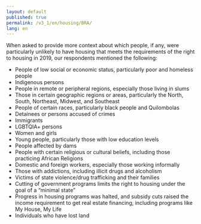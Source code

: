 ```yaml
---
layout: default
published: true
permalink: /v3_1/en/housing/BRA/
lang: en
---
```

When asked to provide more context about which people, if any, were particularly unlikely to have housing that meets the requirements of the right to housing in 2019, our respondents mentioned the following: 

- People of low social or economic status, particularly poor and homeless people
- Indigenous persons
- People in remote or peripheral regions, especially those living in slums
- Those in certain geographic regions or areas, particularly the North, South, Northeast, Midwest, and Southeast
- People of certain races, particularly black people and Quilombolas
- Detainees or persons accused of crimes 
- Immigrants 
- LGBTQIA+ persons
- Women and girls
- Young people, particularly those with low education levels
- People affected by dams 
- People with certain religious or cultural beliefs, including those practicing African Religions 
- Domestic and foreign workers, especially those working informally
- Those with addictions, including illicit drugs and alcoholism 
- Victims of state violence/drug trafficking and their families
- Cutting of government programs limits the right to housing under the goal of a “minimal state”
- Progress in housing programs was halted, and subsidy cuts raised the income requirement to get real estate financing, including programs like My House, My Life
- Individuals who have lost land 

